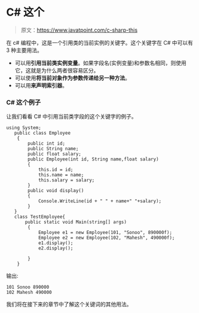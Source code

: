 # C# 这个

> 原文：<https://www.javatpoint.com/c-sharp-this>

在 c# 编程中，这是一个引用类的当前实例的关键字。这个关键字在 C# 中可以有 3 种主要用法。

*   可以用**引用当前类实例变量**。如果字段名(实例变量)和参数名相同，则使用它，这就是为什么两者很容易区分。
*   可以使用**将当前对象作为参数传递给另一种方法**。
*   可以用**来声明索引器**。

### C# 这个例子

让我们看看 C# 中引用当前类字段的这个关键字的例子。

```
using System;
   public class Employee
    {
        public int id; 
        public String name;
        public float salary;
        public Employee(int id, String name,float salary)
        {
            this.id = id;
            this.name = name;
            this.salary = salary;
        }
        public void display()
        {
            Console.WriteLine(id + " " + name+" "+salary);
        }
   }
   class TestEmployee{
       public static void Main(string[] args)
        {
            Employee e1 = new Employee(101, "Sonoo", 890000f);
            Employee e2 = new Employee(102, "Mahesh", 490000f);
            e1.display();
            e2.display();

        }
    }

```

输出:

```
101 Sonoo 890000
102 Mahesh 490000

```

我们将在接下来的章节中了解这个关键词的其他用法。